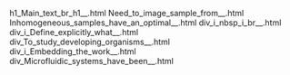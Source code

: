 h1_Main_text_br_h1__.html
Need_to_image_sample_from__.html
Inhomogeneous_samples_have_an_optimal__.html
div_i_nbsp_i_br__.html
div_i_Define_explicitly_what__.html
div_To_study_developing_organisms__.html
div_i_Embedding_the_work__.html
div_Microfluidic_systems_have_been__.html
